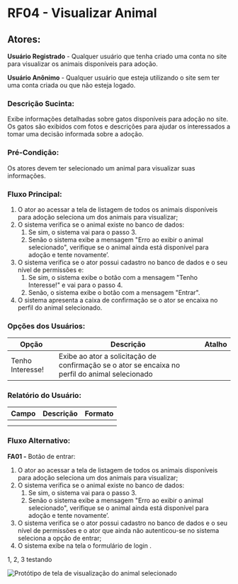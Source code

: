 # RF04 - Visualizar Animal

## Atores:

**Usuário Registrado** - Qualquer usuário que tenha criado uma conta no site para visualizar os animais disponíveis para adoção.

**Usuário Anônimo** - Qualquer usuário que esteja utilizando o site sem ter uma conta criada ou que não esteja logado.

### Descrição Sucinta:

Exibe informações detalhadas sobre gatos disponíveis para adoção no site. Os gatos são exibidos com fotos e descrições para ajudar os interessados a tomar uma decisão informada sobre a adoção.

### Pré-Condição:

Os atores devem ter selecionado um animal para visualizar suas informações.

### Fluxo Principal:


1. O ator ao acessar a tela de listagem de todos os animais disponíveis para adoção seleciona um dos animais para visualizar;
2. O sistema verifica se o animal existe no banco de dados:
    1. Se sim, o sistema vai para o passo 3.
    2. Senão o sistema exibe a mensagem "Erro ao exibir o animal selecionado", verifique se o animal ainda está disponível para adoção e tente novamente’.
3. O sistema verifica se o ator possui cadastro no banco de dados e o seu nível de permissões e:
    1. Se sim, o sistema exibe o botão com a mensagem "Tenho Interesse!" e vai para o passo 4.
    2. Senão, o sistema exibe o botão com a mensagem "Entrar".
4. O sistema apresenta a caixa de confirmação se o ator se encaixa no perfil do animal selecionado.

### Opções dos Usuários:

| Opção | Descrição | Atalho |
| --- | --- | --- |
| Tenho Interesse! | Exibe ao ator a solicitação de confirmação se o ator se encaixa no perfil do animal selecionado |  |


### Relatório do Usuário:

| Campo | Descrição | Formato |
| --- | --- | --- |
|  |  |  |
|  |  |  |

### Fluxo Alternativo:

**FA01 -** Botão de entrar:

1. O ator ao acessar a tela de listagem de todos os animais disponíveis para adoção seleciona um dos animais para visualizar;
2. O sistema verifica se o animal existe no banco de dados:
    1. Se sim, o sistema vai para o passo 3.
    2. Senão o sistema exibe a mensagem "Erro ao exibir o animal selecionado", verifique se o animal ainda está disponível para adoção e tente novamente’.
3. O sistema verifica se o ator possui cadastro no banco de dados e o seu nível de permissões e o ator que ainda não autenticou-se no sistema seleciona a opção de entrar;
4. O sistema exibe na tela o formulário de login .


1, 2, 3 testando

![Protótipo de tela de visualização do animal selecionado](https://i.imgur.com/M9IBAUs.png)
